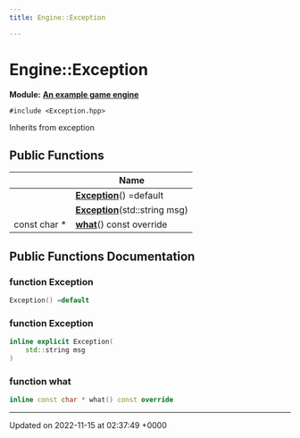 ```yaml
---
title: Engine::Exception

---
```


# Engine::Exception

**Module:** **[An example game engine](/modules/group__Engine.md)**






`#include <Exception.hpp>`

Inherits from exception

## Public Functions

|                | Name           |
| -------------- | -------------- |
| | **[Exception](/classes/classEngine_1_1Exception.md#function-exception)**() =default |
| | **[Exception](/classes/classEngine_1_1Exception.md#function-exception)**(std::string msg) |
| const char * | **[what](/classes/classEngine_1_1Exception.md#function-what)**() const override |

## Public Functions Documentation

### function Exception

```cpp
Exception() =default
```


### function Exception

```cpp
inline explicit Exception(
    std::string msg
)
```


### function what

```cpp
inline const char * what() const override
```


-------------------------------

Updated on 2022-11-15 at 02:37:49 +0000